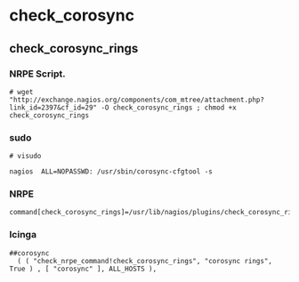 # check_corosync

## check_corosync_rings

### NRPE Script.

```
# wget "http://exchange.nagios.org/components/com_mtree/attachment.php?link_id=2397&cf_id=29" -O check_corosync_rings ; chmod +x check_corosync_rings
```

### sudo

```
# visudo

nagios  ALL=NOPASSWD: /usr/sbin/corosync-cfgtool -s
 ```

### NRPE
```
command[check_corosync_rings]=/usr/lib/nagios/plugins/check_corosync_rings
 ```

### Icinga

```
##corosync
  ( ( "check_nrpe_command!check_corosync_rings", "corosync rings", True ) , [ "corosync" ], ALL_HOSTS ),
```
